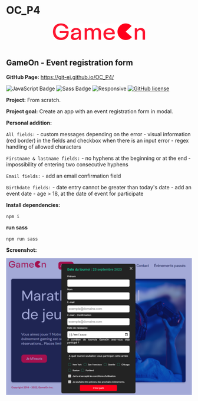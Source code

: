 <h1>OC_P4</h1>

<div align='center'>

 <img src="./img/Logo.png" alt="GameOn" title="GameOn" width="auto" height="auto"/>
 
</div><br>

<h2>GameOn - Event registration form</h2>

<strong>GitHub Page:</strong> https://git-ej.github.io/OC_P4/


![JavaScript Badge](https://img.shields.io/badge/JavaScript-F7DF1E?logo=javascript&logoColor=000&style=flat)
![Sass Badge](https://img.shields.io/badge/Sass-C69?logo=sass&logoColor=fff&style=flat)
![Responsive](https://img.shields.io/badge/Responsive-08BFF1)
[![GitHub license](https://img.shields.io/github/license/Naereen/StrapDown.js.svg)](https://github.com/Naereen/StrapDown.js/blob/master/LICENSE)


<strong>Project:</strong> From scratch. 

<strong>Project goal:</strong> Create an app with an event registration form in modal.

<strong>Personal addition:</strong> 

  `All fields:`
    - custom messages depending on the error
    - visual information (red border) in the fields and checkbox when there is an input error
    - regex handling of allowed characters

  `Firstname & lastname fields:`
    - no hyphens at the beginning or at the end 
    - impossibility of entering two consecutive hyphens 

  `Email fields:`
    - add an email confirmation field

  `Birthdate fields:`
    - date entry cannot be greater than today's date
    - add an event date
    - age > 18, at the date of event for participate


<strong>Install dependencies:</strong>

```
npm i
```

<strong>run sass</strong>

```
npm run sass
```

<strong>Screenshot:</strong>

<div align='center'>

 <img src="./img/screenshot/screenshot_gameon-form.png" alt="GameOn Modal form screenshot" title="GameOn Modal form screenshot" width="auto" height="auto"/>
 
</div>